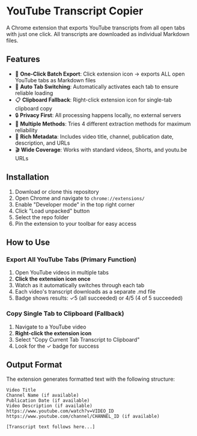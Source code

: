 # YouTube Transcript Copier

A Chrome extension that exports YouTube transcripts from all open tabs with just one click. All transcripts are downloaded as individual Markdown files.

## Features

- 🎯 **One-Click Batch Export**: Click extension icon → exports ALL open YouTube tabs as Markdown files
- 🔄 **Auto Tab Switching**: Automatically activates each tab to ensure reliable loading
- 📋 **Clipboard Fallback**: Right-click extension icon for single-tab clipboard copy
- 🔒 **Privacy First**: All processing happens locally, no external servers
- 🚀 **Multiple Methods**: Tries 4 different extraction methods for maximum reliability
- 📝 **Rich Metadata**: Includes video title, channel, publication date, description, and URLs
- 🎬 **Wide Coverage**: Works with standard videos, Shorts, and youtu.be URLs

## Installation

1. Download or clone this repository
2. Open Chrome and navigate to `chrome://extensions/`
3. Enable "Developer mode" in the top right corner
4. Click "Load unpacked" button
5. Select the repo folder
6. Pin the extension to your toolbar for easy access

## How to Use

### Export All YouTube Tabs (Primary Function)
1. Open YouTube videos in multiple tabs
2. **Click the extension icon once** 
3. Watch as it automatically switches through each tab
4. Each video's transcript downloads as a separate .md file
5. Badge shows results: ✓5 (all succeeded) or 4/5 (4 of 5 succeeded)

### Copy Single Tab to Clipboard (Fallback)
1. Navigate to a YouTube video
2. **Right-click the extension icon**
3. Select "Copy Current Tab Transcript to Clipboard"
4. Look for the ✓ badge for success


## Output Format

The extension generates formatted text with the following structure:

```
Video Title
Channel Name (if available)
Publication Date (if available)
Video Description (if available)
https://www.youtube.com/watch?v=VIDEO_ID
https://www.youtube.com/channel/CHANNEL_ID (if available)

[Transcript text follows here...]
```